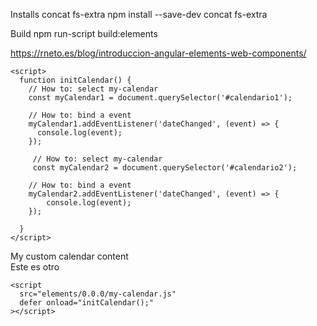 

Installs  concat fs-extra
npm install --save-dev concat fs-extra

Build
npm run-script build:elements

https://rneto.es/blog/introduccion-angular-elements-web-components/


<!DOCTYPE html>
<html lang="en">
  <head>
    <meta charset="utf-8" />
    <title>My calendar</title>
    <base href="/" />
    <meta name="viewport" content="width=device-width, initial-scale=1" />
    <link rel='stylesheet' href='elements/0.0.0/my-calendar.css'>

    <script>
      function initCalendar() {
        // How to: select my-calendar
        const myCalendar1 = document.querySelector('#calendario1');

        // How to: bind a event
        myCalendar1.addEventListener('dateChanged', (event) => {
          console.log(event);
        });

         // How to: select my-calendar
         const myCalendar2 = document.querySelector('#calendario2');

        // How to: bind a event
        myCalendar2.addEventListener('dateChanged', (event) => {
            console.log(event);
        });

      }
    </script>
  </head>
  <body>
    <my-calendar date="2022-02-02" id="calendario1" >
      <span>My custom calendar content</span>
    </my-calendar>
    <br>
    <my-calendar date="2025-02-02" id="calendario2" dateChanged="alert('Esta es prueba');" >
        <span>Este es otro </span>
    </my-calendar>

    <script
      src="elements/0.0.0/my-calendar.js"
      defer onload="initCalendar();"
    ></script>
  </body>
</html>